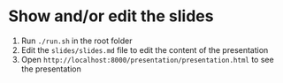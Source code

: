 # Show and/or edit the slides

1. Run `./run.sh` in the root folder
2. Edit the `slides/slides.md` file to edit the content of the presentation
3. Open `http://localhost:8000/presentation/presentation.html` to see the presentation


